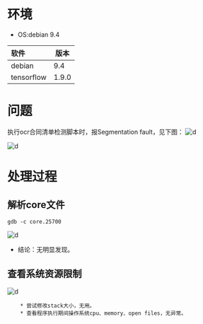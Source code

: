 # 环境

* OS:debian 9.4

| 软件   | 版本  |
| :------- | ---- |
| debian     | 9.4   |
| tensorflow | 1.9.0 |



# 问题

执行ocr合同清单检测脚本时，报Segmentation fault，见下图：
![d](E:\\git\\AI2020\\problem\\OCR_Segmentation_fault\\Segmentation.png)

![d](E:\\git\\AI2020\\problem\\OCR_Segmentation_fault\\core_file.png)

# 处理过程

## 解析core文件

```shell
gdb -c core.25700
```

![d](E:\\git\\AI2020\\problem\\OCR_Segmentation_fault\\gdb1.png)

* 结论：无明显发现。

## 查看系统资源限制

![d](E:\\git\\AI2020\\problem\\OCR_Segmentation_fault\\ulimit.png)

		* 尝试修改stack大小，无用。
		* 查看程序执行期间操作系统cpu、memory、open files，无异常。





